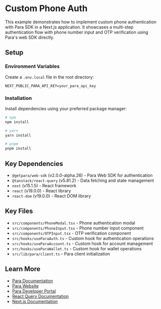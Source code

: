 # Custom Phone Auth

This example demonstrates how to implement custom phone authentication with Para SDK in a Next.js application. It showcases a multi-step authentication flow with phone number input and OTP verification using Para's web SDK directly.

## Setup

### Environment Variables

Create a `.env.local` file in the root directory:

```env
NEXT_PUBLIC_PARA_API_KEY=your_para_api_key
```

### Installation

Install dependencies using your preferred package manager:

```bash
# npm
npm install

# yarn
yarn install

# pnpm
pnpm install
```

## Key Dependencies

- `@getpara/web-sdk` (v2.0.0-alpha.26) - Para Web SDK for authentication
- `@tanstack/react-query` (v5.81.2) - Data fetching and state management
- `next` (v15.1.5) - React framework
- `react` (v19.0.0) - React library
- `react-dom` (v19.0.0) - React DOM library

## Key Files

- `src/components/PhoneModal.tsx` - Phone authentication modal
- `src/components/PhoneInput.tsx` - Phone number input component
- `src/components/OTPInput.tsx` - OTP verification component
- `src/hooks/useParaAuth.ts` - Custom hook for authentication operations
- `src/hooks/useParaAccount.ts` - Custom hook for account management
- `src/hooks/useParaWallet.ts` - Custom hook for wallet operations
- `src/lib/para/client.ts` - Para client initialization

## Learn More

- [Para Documentation](https://docs.getpara.com)
- [Para Website](https://getpara.com)
- [Para Developer Portal](https://developer.getpara.com)
- [React Query Documentation](https://tanstack.com/query/latest)
- [Next.js Documentation](https://nextjs.org/docs)
